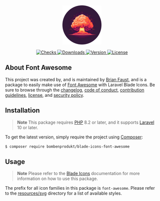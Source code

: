 <p align="center">
    <a href="https://bombenprodukt.com" target="_blank">
        <img src="https://raw.githubusercontent.com/BombenProdukt/assets/main/logo-text.svg" width="128" alt="BombenProdukt Logo" />
    </a>
</p>

<p align="center">
    <a href="https://github.com/faustbrian/blade-icons-font-awesome/actions">
        <img src="https://badge.sh/github/check-runs/BombenProdukt/blade-icons-font-awesome" alt="Checks" />
    </a>
    <a href="https://packagist.org/packages/bombenprodukt/blade-icons-font-awesome">
        <img src="https://badge.sh/packagist/downloads/BombenProdukt/blade-icons-font-awesome" alt="Downloads" />
    </a>
    <a href="https://packagist.org/packages/bombenprodukt/blade-icons-font-awesome">
        <img src="https://badge.sh/packagist/version/BombenProdukt/blade-icons-font-awesome" alt="Version" />
    </a>
    <a href="https://packagist.org/packages/bombenprodukt/blade-icons-font-awesome">
        <img src="https://badge.sh/packagist/license/BombenProdukt/blade-icons-font-awesome" alt="License" />
    </a>
</p>

## About Font Awesome

This project was created by, and is maintained by [Brian Faust](https://github.com/faustbrian), and is a package to easily make use of [Font Awesome](https://fontawesome.com/) with Laravel Blade Icons. Be sure to browse through the [changelog](CHANGELOG.md), [code of conduct](.github/CODE_OF_CONDUCT.md), [contribution guidelines](.github/CONTRIBUTING.md), [license](LICENSE), and [security policy](.github/SECURITY.md).

## Installation

> **Note**
> This package requires [PHP](https://www.php.net/) 8.2 or later, and it supports [Laravel](https://laravel.com/) 10 or later.

To get the latest version, simply require the project using [Composer](https://getcomposer.org/):

```bash
$ composer require bombenprodukt/blade-icons-font-awesome
```

## Usage

> **Note**
> Please refer to the [Blade Icons](https://github.com/faustbrian/blade-icons) documentation for more information on how to use this package.

The prefix for all icon families in this package is `font-awesome`. Please refer to the [resources/svg](/resources/svg) directory for a list of available styles.
